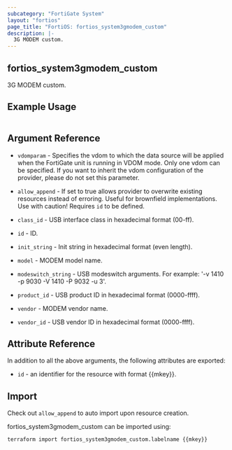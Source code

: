 ```yaml
---
subcategory: "FortiGate System"
layout: "fortios"
page_title: "FortiOS: fortios_system3gmodem_custom"
description: |-
  3G MODEM custom.
---
```


## fortios_system3gmodem_custom
3G MODEM custom.

## Example Usage

```hcl

```

## Argument Reference
* `vdomparam` - Specifies the vdom to which the data source will be applied when the FortiGate unit is running in VDOM mode. Only one vdom can be specified. If you want to inherit the vdom configuration of the provider, please do not set this parameter.
* `allow_append` - If set to true allows provider to overwrite existing resources instead of erroring. Useful for brownfield implementations. Use with caution! Requires `id` to be defined.

* `class_id` - USB interface class in hexadecimal format (00-ff).
* `id` - ID.
* `init_string` - Init string in hexadecimal format (even length).
* `model` - MODEM model name.
* `modeswitch_string` - USB modeswitch arguments. For example: '-v 1410 -p 9030 -V 1410 -P 9032 -u 3'.
* `product_id` - USB product ID in hexadecimal format (0000-ffff).
* `vendor` - MODEM vendor name.
* `vendor_id` - USB vendor ID in hexadecimal format (0000-ffff).

## Attribute Reference

In addition to all the above arguments, the following attributes are exported:
* `id` - an identifier for the resource with format {{mkey}}.

## Import

Check out `allow_append` to auto import upon resource creation.

fortios_system3gmodem_custom can be imported using:
```sh
terraform import fortios_system3gmodem_custom.labelname {{mkey}}
```
